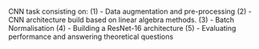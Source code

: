 CNN task consisting on:
  (1) - Data augmentation and pre-processing
  (2) - CNN architecture build based on linear algebra methods.
  (3) - Batch Normalisation
  (4) - Building a ResNet-16 architecture
  (5) - Evaluating performance and answering theoretical questions
